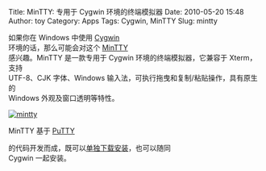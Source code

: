 Title: MinTTY: 专用于 Cygwin 环境的终端模拟器
Date: 2010-05-20 15:48
Author: toy
Category: Apps
Tags: Cygwin, MinTTY
Slug: mintty

如果你在 Windows 中使用 [Cygwin](http://www.cygwin.com/)  
环境的话，那么可能会对这个 [MinTTY](http://code.google.com/p/mintty/)  
感兴趣。MinTTY 是一款专用于 Cygwin 环境的终端模拟器，它兼容于
Xterm，支持  
UTF-8、CJK 字体、Windows 输入法，可执行拖曳和复制/粘贴操作，具有原生的  
Windows 外观及窗口透明等特性。

[![mintty](http://i.linuxtoy.org/images/2010/05/thumb-mintty.png)](http://i.linuxtoy.org/images/2010/05/mintty.png)

MinTTY 基于
[PuTTY](http://the.earth.li/~sgtatham/putty/0.60/putty-src.zip)  

的代码开发而成，既可以[单独下载安装](http://code.google.com/p/mintty/downloads/)，也可以随同  
Cygwin 一起安装。
